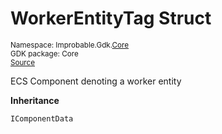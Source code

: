 
# WorkerEntityTag Struct
<sup>
Namespace: Improbable.Gdk.<a href="{{urlRoot}}/api/core-index">Core</a><br/>
GDK package: Core<br/>
<a href="https://www.github.com/spatialos/gdk-for-unity/blob/0.2.0/workers/unity/Packages/com.improbable.gdk.core/Components/WorkerEntityComponents.cs/#L8">Source</a>
<style>
a code {
                    padding: 0em 0.25em!important;
}
code {
                    background-color: #ffffff!important;
}
</style>
</sup>


</p>



<p>ECS Component denoting a worker entity </p>



</p>

<b>Inheritance</b>

<code>IComponentData</code>













